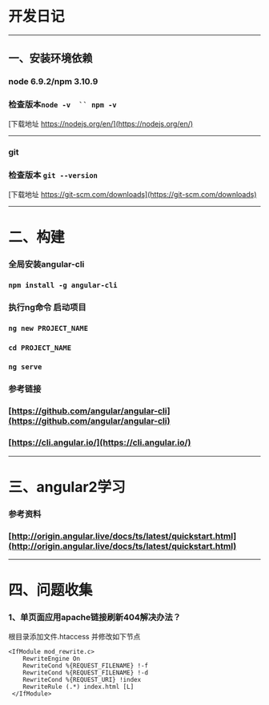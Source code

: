 #  开发日记

---

## 一、安装环境依赖

### node 6.9.2/npm 3.10.9
### 检查版本` node -v  `` npm -v `
[下载地址 https://nodejs.org/en/](https://nodejs.org/en/)

---

### git
### 检查版本 `git --version`
[下载地址 https://git-scm.com/downloads](https://git-scm.com/downloads)

---

# 二、构建

### 全局安装angular-cli
### `npm install -g angular-cli`

### 执行ng命令 启动项目

### `ng new PROJECT_NAME`
### `cd PROJECT_NAME`
### `ng serve`

### 参考链接
### [https://github.com/angular/angular-cli](https://github.com/angular/angular-cli)
### [https://cli.angular.io/](https://cli.angular.io/)

---

# 三、angular2学习
### 参考资料
### [http://origin.angular.live/docs/ts/latest/quickstart.html](http://origin.angular.live/docs/ts/latest/quickstart.html)

---

# 四、问题收集
### 1、单页面应用apache链接刷新404解决办法？
 根目录添加文件.htaccess 并修改如下节点

    <IfModule mod_rewrite.c>
        RewriteEngine On
        RewriteCond %{REQUEST_FILENAME} !-f
        RewriteCond %{REQUEST_FILENAME} !-d
        RewriteCond %{REQUEST_URI} !index
        RewriteRule (.*) index.html [L]
     </IfModule>
